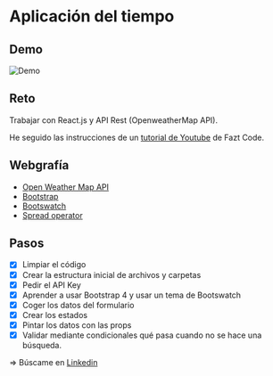 # Aplicación del tiempo

## Demo

![Demo](https://github.com/sandrusmb/weather-application/blob/master/src/images/app_tiempo.gif?raw=true)

## Reto

Trabajar con React.js y API Rest (OpenweatherMap API).

He seguido las instrucciones de un [tutorial de Youtube](https://www.youtube.com/watch?v=au_SDHTWgXw) de Fazt Code.

## Webgrafía

- [Open Weather Map API](https://openweathermap.org/api)
- [Bootstrap](https://getbootstrap.com/docs/4.4/getting-started/introduction/)
- [Bootswatch](https://bootswatch.com/)
- [Spread operator](https://developer.mozilla.org/es/docs/Web/JavaScript/Referencia/Operadores/Spread_operator)

## Pasos

- [x] Limpiar el código
- [x] Crear la estructura inicial de archivos y carpetas
- [x] Pedir el API Key
- [x] Aprender a usar Bootstrap 4 y usar un tema de Bootswatch
- [x] Coger los datos del formulario
- [x] Crear los estados
- [x] Pintar los datos con las props
- [x] Validar mediante condicionales qué pasa cuando no se hace una búsqueda.

=> Búscame en [Linkedin](https://www.linkedin.com/in/sandramartinbartolome/)
